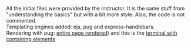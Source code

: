 All the initial files were provided by the instructor. It is the same stuff from "understanding the basics" but with a bit more style. Also, the code is not commented.   
Templating engines added: ejs, pug and express-handlebars.  
Rendering with pug: [entire page rendered](https://i.imgur.com/l7uYQC9.png)) and this is the [terminal with containing elements](https://i.imgur.com/P5WS2FY.png)